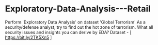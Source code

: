 # Exploratory-Data-Analysis---Retail
Perform 'Exploratory Data Analysis' on dataset 'Global Terrorism' As a security/defense analyst, try to find out the hot zone of terrorism. What all security issues and insights you can derive by EDA? Dataset - [ https://bit.ly/2TK5Xn5 ]
